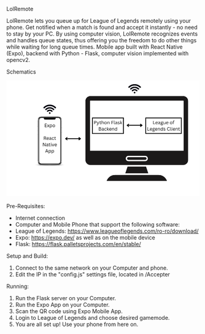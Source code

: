 LolRemote

LolRemote lets you queue up for League of Legends remotely using your phone. Get notified when a match is found and accept it instantly - no need to stay by your PC. By using computer vision, LolRemote recognizes events and handles queue states, thus offering you the freedom to do other things while waiting for long queue times. Mobile app built with React Native (Expo), backend with Python - Flask, computer vision implemented with opencv2.

Schematics

![LolRemote Architecture](diagram.png)

Pre-Requisites:

- Internet connection
- Computer and Mobile Phone that support the following software:
- League of Legends: https://www.leagueoflegends.com/ro-ro/download/
- Expo: https://expo.dev/ as well as on the mobile device
- Flask: https://flask.palletsprojects.com/en/stable/

Setup and Build:

1. Connect to the same network on your Computer and phone.
2. Edit the IP in the "config.js" settings file, located in /Accepter

Running:

1. Run the Flask server on your Computer.
2. Run the Expo App on your Computer.
3. Scan the QR code using Expo Mobile App.
4. Login to League of Legends and choose desired gamemode.
5. You are all set up! Use your phone from here on.
